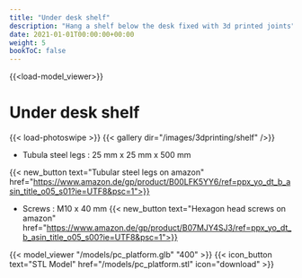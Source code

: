 ```yaml
---
title: "Under desk shelf"
description: "Hang a shelf below the desk fixed with 3d printed joints"
date: 2021-01-01T00:00:00+00:00
weight: 5
bookToC: false
---
```

{{<load-model_viewer>}}

# Under desk shelf

{{< load-photoswipe >}}
{{< gallery dir="/images/3dprinting/shelf" />}}

* Tubula steel legs : 25 mm x 25 mm x 500 mm

{{< new_button text="Tubular steel legs on amazon" href="https://www.amazon.de/gp/product/B00LFK5YY6/ref=ppx_yo_dt_b_asin_title_o05_s01?ie=UTF8&psc=1">}}

* Screws : M10 x 40 mm
{{< new_button text="Hexagon head screws on amazon" href="https://www.amazon.de/gp/product/B07MJY4SJ3/ref=ppx_yo_dt_b_asin_title_o05_s00?ie=UTF8&psc=1">}}




{{< model_viewer "/models/pc_platform.glb" "400" >}}
{{< icon_button text="STL Model" href="/models/pc_platform.stl" icon="download" >}}

